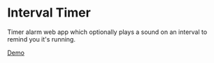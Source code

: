 # Interval Timer
Timer alarm web app which optionally plays a sound on an interval to remind you it's running.

[Demo](https://turtles.github.io/react-app-interval-timer/)

